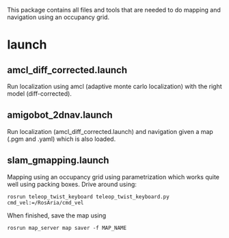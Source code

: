 This package contains all files and tools that are needed to do mapping and navigation using an occupancy grid.


# launch

## amcl_diff_corrected.launch

Run localization using amcl (adaptive monte carlo localization) with the right model (diff-corrected).

## amigobot_2dnav.launch

Run localization (amcl_diff_corrected.launch) and navigation given a map (.pgm and .yaml) which is also loaded.

## slam_gmapping.launch

Mapping using an occupancy grid using parametrization which works quite well using packing boxes.
Drive around using:

    rosrun teleop_twist_keyboard teleop_twist_keyboard.py cmd_vel:=/RosAria/cmd_vel

When finished, save the map using

    rosrun map_server map saver -f MAP_NAME


